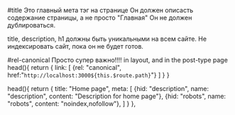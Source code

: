 #title
Это главный мета тэг на странице
Он должен описасть содержание страницы, а не просто "Главная"
Он не должен дублироваться. 

title, description, h1 должны быть уникальными на всем сайте. 
Не индексировать сайт, пока он не будет готов. 

#rel-canonical
Просто супер важно!!!!
in layout, and in the post-type page
head(){
        return {
                link: [
                        {rel: "canonical", href:"`http://localhost:3000${this.$route.path}`"}
                ]
        }
}

  head(){
    return {
      title: "Home page",
      meta: [
        {hid: "description", name: "description", content: "Description for home page"},
        {hid: "robots", name: "robots", content: "noindex,nofollow"},
      ]
    }
  },
